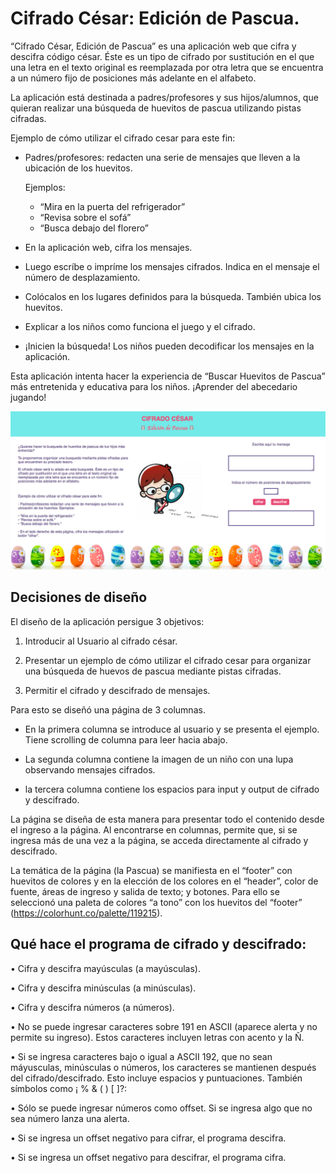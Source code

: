 # Cifrado César: Edición de Pascua.

“Cifrado César, Edición de Pascua” es una aplicación web que cifra y descifra código césar. Éste es un tipo de cifrado por sustitución en el que una letra en el texto original es reemplazada por otra letra que se encuentra a un número fijo de posiciones más adelante en el alfabeto.

La aplicación está destinada a padres/profesores y sus hijos/alumnos, que quieran realizar una búsqueda de huevitos de pascua utilizando pistas cifradas. 

Ejemplo de cómo utilizar el cifrado cesar para este fin:

* Padres/profesores: redacten una serie de mensajes que lleven a la ubicación de los huevitos. 

  Ejemplos: 
  -	“Mira en la puerta del refrigerador”
  -	“Revisa sobre el sofá”
  -	“Busca debajo del florero”

* En la aplicación web, cifra los mensajes.

* Luego escríbe o impríme los mensajes cifrados. Indica en el mensaje el número de desplazamiento. 

* Colócalos en los lugares definidos para la búsqueda. También ubica los huevitos.

* Explicar a los niños como funciona el juego y el cifrado.

* ¡Inicien la búsqueda! Los niños pueden decodificar los mensajes en la aplicación.

Esta aplicación intenta hacer la experiencia de “Buscar Huevitos de Pascua” más entretenida y educativa para los niños. ¡Aprender del abecedario jugando!

![Pantalla](Pantalla.png)
## Decisiones de diseño

El diseño de la aplicación persigue 3 objetivos:

1)	Introducir al Usuario al cifrado césar.

2)	Presentar un ejemplo de cómo utilizar el cifrado cesar para organizar una búsqueda de huevos de pascua mediante pistas cifradas.

3)	Permitir el cifrado y descifrado de mensajes.

Para esto se diseñó una página de 3 columnas.

- En la primera columna se introduce al usuario y se presenta el ejemplo. Tiene scrolling de columna para leer hacia abajo.

- La segunda columna contiene la imagen de un niño con una lupa observando mensajes cifrados. 

- la tercera columna contiene los espacios para input y output de cifrado y descifrado.

La página se diseña de esta manera para presentar todo el contenido desde el ingreso a la página. Al encontrarse en columnas, permite que, si se ingresa más de una vez a la página, se acceda directamente al cifrado y descifrado.

La temática de la página (la Pascua) se manifiesta en el “footer” con huevitos de colores y en la elección de los colores en el “header”, color de fuente, áreas de ingreso y salida de texto; y botones. Para ello se seleccionó una paleta de colores “a tono” con los huevitos del “footer” (https://colorhunt.co/palette/119215).

## Qué hace el programa de cifrado y descifrado:

•	Cifra y descifra mayúsculas (a mayúsculas).

•	Cifra y descifra minúsculas (a minúsculas).

•	Cifra y descifra números (a números).

•	No se puede ingresar caracteres sobre 191 en ASCII (aparece alerta y no permite su ingreso).  Estos caracteres incluyen letras con acento y la Ñ.

•	Si se ingresa caracteres bajo o igual a ASCII 192, que no sean máyusculas, minúsculas o números, los caracteres se mantienen después del cifrado/descifrado. Esto incluye espacios y puntuaciones. También símbolos como ¡ % & ( ) [ ]?:

•	Sólo se puede ingresar números como offset. Si se ingresa algo que no sea número lanza una alerta. 

•	Si se ingresa un offset negativo para cifrar, el programa descifra.

•	Si se ingresa un offset negativo para descifrar, el programa cifra.